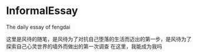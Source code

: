 # InformalEssay
The daily essay of fengdai

这里是风待的随笔，是风待为了对抗自己堕落的生活而迈出的第一步，是风待为了探索自己心灵世界的墙外而做出的第一次调查
在这里，我能成为我吗
